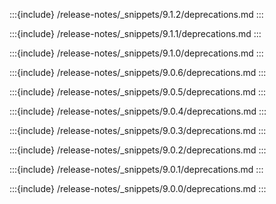 :::{include} /release-notes/_snippets/9.1.2/deprecations.md
:::

:::{include} /release-notes/_snippets/9.1.1/deprecations.md
:::

:::{include} /release-notes/_snippets/9.1.0/deprecations.md
:::

:::{include} /release-notes/_snippets/9.0.6/deprecations.md
:::

:::{include} /release-notes/_snippets/9.0.5/deprecations.md
:::

:::{include} /release-notes/_snippets/9.0.4/deprecations.md
:::

:::{include} /release-notes/_snippets/9.0.3/deprecations.md
:::

:::{include} /release-notes/_snippets/9.0.2/deprecations.md
:::

:::{include} /release-notes/_snippets/9.0.1/deprecations.md
:::

:::{include} /release-notes/_snippets/9.0.0/deprecations.md
:::
